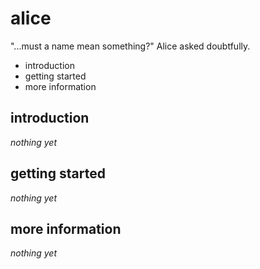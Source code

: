 alice
=====

"...must a name mean something?" Alice asked doubtfully.

 * introduction
 * getting started
 * more information

introduction
------------

_nothing yet_

getting started
---------------

_nothing yet_

more information
----------------

_nothing yet_
